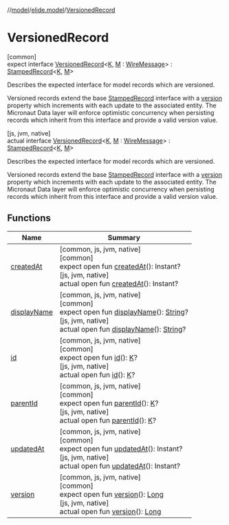//[model](../../../index.md)/[elide.model](../index.md)/[VersionedRecord](index.md)

# VersionedRecord

[common]\
expect interface [VersionedRecord](index.md)&lt;[K](index.md), [M](index.md) : [WireMessage](../-wire-message/index.md)&gt; : [StampedRecord](../-stamped-record/index.md)&lt;[K](index.md), [M](index.md)&gt; 

Describes the expected interface for model records which are versioned.

Versioned records extend the base [StampedRecord](../-stamped-record/index.md) interface with a [version](version.md) property which increments with each update to the associated entity. The Micronaut Data layer will enforce optimistic concurrency when persisting records which inherit from this interface and provide a valid version value.

[js, jvm, native]\
actual interface [VersionedRecord](index.md)&lt;[K](index.md), [M](index.md) : [WireMessage](../-wire-message/index.md)&gt; : [StampedRecord](../-stamped-record/index.md)&lt;[K](index.md), [M](index.md)&gt; 

Describes the expected interface for model records which are versioned.

Versioned records extend the base [StampedRecord](../-stamped-record/index.md) interface with a [version](version.md) property which increments with each update to the associated entity. The Micronaut Data layer will enforce optimistic concurrency when persisting records which inherit from this interface and provide a valid version value.

## Functions

| Name | Summary |
|---|---|
| [createdAt](../-stamped-record/created-at.md) | [common, js, jvm, native]<br>[common]<br>expect open fun [createdAt](../-stamped-record/created-at.md)(): Instant?<br>[js, jvm, native]<br>actual open fun [createdAt](../-stamped-record/created-at.md)(): Instant? |
| [displayName](../-app-record/display-name.md) | [common, js, jvm, native]<br>[common]<br>expect open fun [displayName](../-app-record/display-name.md)(): [String](https://kotlinlang.org/api/latest/jvm/stdlib/kotlin/-string/index.html)?<br>[js, jvm, native]<br>actual open fun [displayName](../-app-record/display-name.md)(): [String](https://kotlinlang.org/api/latest/jvm/stdlib/kotlin/-string/index.html)? |
| [id](../-app-record/id.md) | [common, js, jvm, native]<br>[common]<br>expect open fun [id](../-app-record/id.md)(): [K](index.md)?<br>[js, jvm, native]<br>actual open fun [id](../-app-record/id.md)(): [K](index.md)? |
| [parentId](../-app-record/parent-id.md) | [common, js, jvm, native]<br>[common]<br>expect open fun [parentId](../-app-record/parent-id.md)(): [K](index.md)?<br>[js, jvm, native]<br>actual open fun [parentId](../-app-record/parent-id.md)(): [K](index.md)? |
| [updatedAt](../-stamped-record/updated-at.md) | [common, js, jvm, native]<br>[common]<br>expect open fun [updatedAt](../-stamped-record/updated-at.md)(): Instant?<br>[js, jvm, native]<br>actual open fun [updatedAt](../-stamped-record/updated-at.md)(): Instant? |
| [version](version.md) | [common, js, jvm, native]<br>[common]<br>expect open fun [version](version.md)(): [Long](https://kotlinlang.org/api/latest/jvm/stdlib/kotlin/-long/index.html)<br>[js, jvm, native]<br>actual open fun [version](version.md)(): [Long](https://kotlinlang.org/api/latest/jvm/stdlib/kotlin/-long/index.html) |
